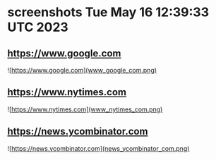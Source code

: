 # screenshots Tue May 16 12:39:33 UTC 2023
## https://www.google.com
![https://www.google.com](www_google_com.png)
 
## https://www.nytimes.com
![https://www.nytimes.com](www_nytimes_com.png)
 
## https://news.ycombinator.com
![https://news.ycombinator.com](news_ycombinator_com.png)
 
